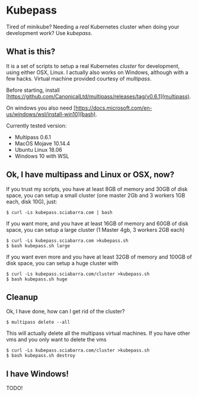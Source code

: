 # Kubepass

Tired of minikube? Needing a _real_ Kubernetes cluster when doing your development work? Use *kubepass*. 

## What is this?

It is a set of scripts to setup a real Kubernetes *cluster* for development, using either OSX, Linux. I actually also works on Windows, although with a few hacks. Virtual machine provided courtesy of *multipass*.

Before starting, install [https://github.com/CanonicalLtd/multipass/releases/tag/v0.6.1](multipass). 

On windows you also need [https://docs.microsoft.com/en-us/windows/wsl/install-win10](bash).

Currently tested version:

- Multipass 0.6.1
- MacOS Mojave 10.14.4
- Ubuntu Linux 18.06
- Windows 10 with WSL

## Ok, I have multipass and Linux or OSX, now?

If you trust my scripts, you have at least 8GB of memory and 30GB of disk space, you can setup a small cluster (one master 2Gb and 3 workers 1GB each, disk 10G), just:

```
$ curl -Ls kubepass.sciabarra.com | bash
```

If you want more, and you have at least 16GB of memory and 60GB of disk space, you can setup a large cluster (1 Master 4gb, 3 workers 2GB each)

```
$ curl -Ls kubepass.sciabarra.com >kubepass.sh
$ bash kubepass.sh large
```

If you want even more and you have at least 32GB of memory and 100GB of disk space, you can setup a huge cluster with

```
$ curl -Ls kubepass.sciabarra.com/cluster >kubepass.sh
$ bash kubepass.sh huge
```

## Cleanup

Ok, I have done, how can I get rid of the cluster?

```
$ multipass delete --all
```

This will actually delete all the multipass virtual machines. If you have other vms and you only want to delete the vms

```
$ curl -Ls kubepass.sciabarra.com/cluster >kubepass.sh
$ bash kubepass.sh destroy
```

## I have Windows!

TODO!

